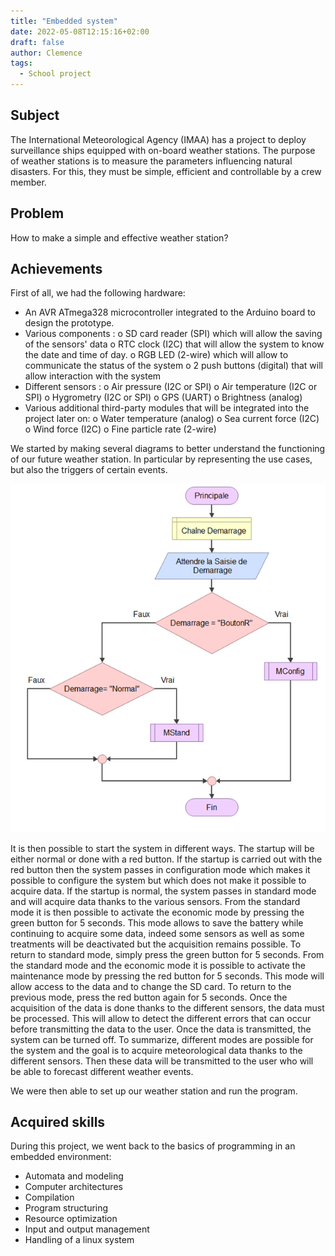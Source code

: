 ```yaml
---
title: "Embedded system"
date: 2022-05-08T12:15:16+02:00
draft: false
author: Clemence
tags:
  - School project
---
```


## Subject

The International Meteorological Agency (IMAA) has a project to deploy surveillance ships equipped with on-board weather stations. The purpose of weather stations is to measure the parameters influencing natural disasters. For this, they must be simple, efficient and controllable by a crew member.

## Problem

How to make a simple and effective weather station?

## Achievements

First of all, we had the following hardware:
- An AVR ATmega328 microcontroller integrated to the Arduino board to design the prototype.
- Various components :
  o SD card reader (SPI) which will allow the saving of the sensors' data
  o RTC clock (I2C) that will allow the system to know the date and time of day.
  o RGB LED (2-wire) which will allow to communicate the status of the system
  o 2 push buttons (digital) that will allow interaction with the system
- Different sensors :
  o Air pressure (I2C or SPI)
  o Air temperature (I2C or SPI)
  o Hygrometry (I2C or SPI)
  o GPS (UART)
  o Brightness (analog)
- Various additional third-party modules that will be integrated into the project later on:
  o Water temperature (analog)
  o Sea current force (I2C)
  o Wind force (I2C)
  o Fine particle rate (2-wire)

We started by making several diagrams to better understand the functioning of our future weather station. In particular by representing the use cases, but also the triggers of certain events.

![Algorithm](/img/projects/embedded/algo.png)

It is then possible to start the system in different ways. The startup will be either normal or done with a red button. If the startup is carried out with the red button then the system passes in configuration mode which makes it possible to configure the system but which does not make it possible to acquire data. If the startup is normal, the system passes in standard mode and will acquire data thanks to the various sensors. From the standard mode it is then possible to activate the economic mode by pressing the green button for 5 seconds. This mode allows to save the battery while continuing to acquire some data, indeed some sensors as well as some treatments will be deactivated but the acquisition remains possible. To return to standard mode, simply press the green button for 5 seconds. From the standard mode and the economic mode it is possible to activate the maintenance mode by pressing the red button for 5 seconds. This mode will allow access to the data and to change the SD card. To return to the previous mode, press the red button again for 5 seconds.
Once the acquisition of the data is done thanks to the different sensors, the data must be processed. This will allow to detect the different errors that can occur before transmitting the data to the user. Once the data is transmitted, the system can be turned off.
To summarize, different modes are possible for the system and the goal is to acquire meteorological data thanks to the different sensors. Then these data will be transmitted to the user who will be able to forecast different weather events.

We were then able to set up our weather station and run the program.



## Acquired skills

During this project, we went back to the basics of programming in an embedded environment:
- Automata and modeling
- Computer architectures
- Compilation
- Program structuring
- Resource optimization
- Input and output management
- Handling of a linux system
